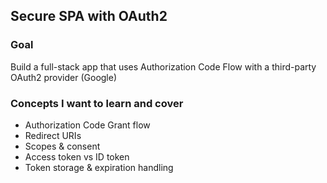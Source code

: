 ## Secure SPA with OAuth2

### Goal

Build a full-stack app that uses Authorization Code Flow with a third-party OAuth2 provider (Google)

### Concepts I want to learn and cover

- Authorization Code Grant flow
- Redirect URIs
- Scopes & consent
- Access token vs ID token
- Token storage & expiration handling